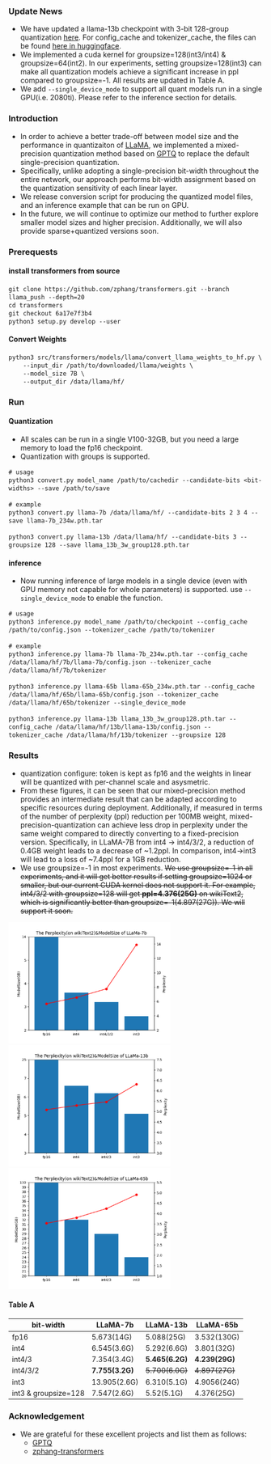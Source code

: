 ### Update News
- We have updated a llama-13b checkpoint with 3-bit 128-group quantization [here](https://drive.google.com/file/d/1LjZmOU8tr2VT6HdAP_WbuX8cqmrs5DrR). For config_cache and tokenizer_cache, the files can be found [here in huggingface](https://huggingface.co/decapoda-research/llama-13b-hf).
- We implemented a cuda kernel for groupsize=128(int3/int4) & groupsize=64(int2). In our experiments, setting groupsize=128(int3) can make all quantization models achieve a significant increase in ppl compared to groupsize=-1. All results are updated in Table A.
- We add `--single_device_mode` to support all quant models run in a single GPU(i.e. 2080ti). Please refer to the inference section for details.

### Introduction
- In order to achieve a better trade-off between model size and the performance in quantizaiton of [LLaMA](https://research.facebook.com/publications/llama-open-and-efficient-foundation-language-models/), we implemented a mixed-precision quantization method based on [GPTQ](https://arxiv.org/abs/2210.17323) to replace the default single-precision quantization.
- Specifically, unlike adopting a single-precision bit-width throughout the entire network, our approach performs bit-width assignment based on the quantization sensitivity of each linear layer.
- We release conversion script for producing the quantized model files, and an inference example that can be run on GPU.
- In the future, we will continue to optimize our method to further explore smaller model sizes and higher precision. Additionally, we will also provide sparse+quantized versions soon.

### Prerequests
#### install transformers from source

```
git clone https://github.com/zphang/transformers.git --branch llama_push --depth=20
cd transformers
git checkout 6a17e7f3b4
python3 setup.py develop --user
```

#### Convert Weights

```
python3 src/transformers/models/llama/convert_llama_weights_to_hf.py \
    --input_dir /path/to/downloaded/llama/weights \
    --model_size 7B \
    --output_dir /data/llama/hf/
```

### Run
#### Quantization
- All scales can be run in a single V100-32GB, but you need a large memory to load the fp16 checkpoint.
- Quantization with groups is supported.
```
# usage
python3 convert.py model_name /path/to/cachedir --candidate-bits <bit-widths> --save /path/to/save

# example
python3 convert.py llama-7b /data/llama/hf/ --candidate-bits 2 3 4 --save llama-7b_234w.pth.tar

python3 convert.py llama-13b /data/llama/hf/ --candidate-bits 3 --groupsize 128 --save llama_13b_3w_group128.pth.tar
```

#### inference
- Now running inference of large models in a single device (even with GPU memory not capable for whole parameters) is supported. use `--single_device_mode` to enable the function.

```
# usage
python3 inference.py model_name /path/to/checkpoint --config_cache /path/to/config.json --tokenizer_cache /path/to/tokenizer

# example
python3 inference.py llama-7b llama-7b_234w.pth.tar --config_cache /data/llama/hf/7b/llama-7b/config.json --tokenizer_cache /data/llama/hf/7b/tokenizer

python3 inference.py llama-65b llama-65b_234w.pth.tar --config_cache /data/llama/hf/65b/llama-65b/config.json --tokenizer_cache /data/llama/hf/65b/tokenizer --single_device_mode

python3 inference.py llama-13b llama_13b_3w_group128.pth.tar --config_cache /data/llama/hf/13b/llama-13b/config.json --tokenizer_cache /data/llama/hf/13b/tokenizer --groupsize 128
```

### Results
- quantization configure: token is kept as fp16 and the weights in linear will be quantized with per-channel scale and asysmetric.
- From these figures, it can be seen that our mixed-precision method provides an intermediate result that can be adapted according to specific resources during deployment. Additionally, if measured in terms of the number of perplexity (ppl) reduction per 100MB weight, mixed-precision-quantization can achieve less drop in perplexity under the same weight compared to directly converting to a fixed-precision version. Specifically, in LLaMA-7B from int4 -> int4/3/2, a reduction of 0.4GB weight leads to a decrease of ~1.2ppl. In comparison, int4->int3 will lead to a loss of ~7.4ppl for a 1GB reduction.
- We use groupsize=-1 in most experiments. ~~We use groupsize=-1 in all experiments, and it will get better results if setting groupsize=1024 or smaller, but our current CUDA kernel does not support it. For example, int4/3/2 with groupsize=128 will get **ppl=4.376(25G)** on wikiText2, which is significantly better than groupsize=-1(4.897(27G)). We will support it soon.~~

<img width="320" height="240" src="./figs/llama-7b_075.png"/> <img width="320" height="240" src="./figs/llama-13b_075.png"/> <img width="320" height="240" src="./figs/llama-65b_075.png"/>

#### Table A

| bit-width | LLaMA-7b|LLaMA-13b|LLaMA-65b|
|---|---|---|---|
|fp16|5.673(14G)|5.088(25G)|3.532(130G)|
|int4|6.545(3.6G)|5.292(6.6G)|3.801(32G)|
|int4/3| 7.354(3.4G) |**5.465(6.2G)**|**4.239(29G)**|
|int4/3/2|**7.755(3.2G)**|~~5.700(6.0G)~~|~~4.897(27G)~~|
|int3|13.905(2.6G)|6.310(5.1G)|4.9056(24G)|
|int3 & groupsize=128 | 7.547(2.6G) | 5.52(5.1G) | 4.376(25G) | 

### Acknowledgement
- We are grateful for these excellent projects and list them as follows:
  - [GPTQ](https://github.com/IST-DASLab/gptq)
  - [zphang-transformers](https://github.com/zphang/transformers.git)

